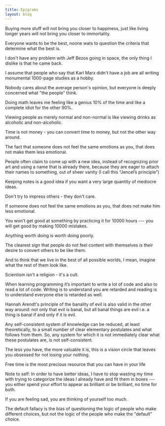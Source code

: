 ```yaml
---
title: Epigrams
layout: blog
---
```


Buying more stuff will not bring you closer to happiness, just like living longer years will not bring you closer to immortality.

Everyone wants to be the best, noone wats to question the criteria that determine what the best is.

I don't have any problem with Jeff Bezos going in space, the only thing I dislike is that he came back.

I assume that people who say that Karl Marx didn't have a job are all writing monumental 1000-page studies as a hobby.

Nobody cares about the average person's opinion, but everyone is deeply concerned what "the people" think.

Doing math leaves me feeling like a genius 10% of the time and like a complete idiot for the other 90%.

Viewing people as merely normal and non-normal is like viewing drinks as alcoholic and non-alcoholic.

Time is not money - you can convert time to money, but not the other way around.

The fact that someone does not feel the same emotions as you, that does not make them less emotional.

People often claim to come up with a new idea, instead of recognizing prior art and using a name that is already there, because they are eager to attach their names to something, out of sheer vanity (I call this “Jencel’s principle”)

Keeping notes is a good idea if you want a very large quantity of mediocre ideas.

Don't try to impress others - they don't care.

If someone does not feel the same emotions as you, that does not make him less emotional.

You won't get good at something by practicing it for 10000 hours --- you will get good by making 10000 mistakes.

Anything worth doing is worth doing poorly.

The clearest sign that people do not feel content with themselves is their desire to convert others to be like them.

And to think that we live in the best of all possible worlds, I mean, imagine what the rest of them look like.

Scientism isn't a religion - it's a cult.

When learning programming it’s important to write a lot of code and also to read a lot of code. Writing is to understand you are retarded and reading is to understand everyone else is retarded as well.

Hannah Arendt's principle of the banality of evil is also valid in the other way around: not only that evil is banal, but all banal things are evil i.e. a thing is banal if and only if it is evil.

Any self-consistent system of knowledge can be reduced, at least theoretically, to a small number of clear elementary postulates and what follows from them. So, any system for which it is not immediately clear what these postulates are, is not self-consistent.

The less you have, the more valuable it is, this is a vision circle that leaves you obsessed for not losing your nothing.

Free time is the most precious resource that you can have in your life

Note to self: In order to have better ideas, I have to stop wasting my time with trying to categorize the ideas I already have and fit them in boxes --- you either spend your effort to appear as brilliant or be brilliant, no time for both. 

If you are feeling sad, you are thinking of yourself too much.

The default fallacy is the bias of questioning the logic of people who make different choices, but not the logic of the people who make the "default" choice.
